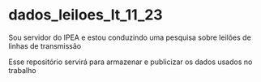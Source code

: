 # dados_leiloes_lt_11_23
Sou servidor do IPEA e estou conduzindo uma pesquisa sobre leilões de linhas de transmissão

Esse repositório servirá para armazenar e publicizar os dados usados no trabalho
